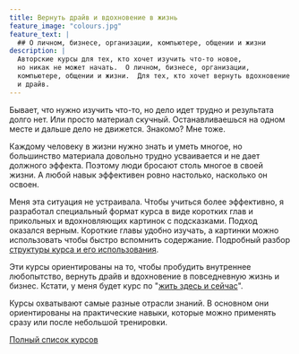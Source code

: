 ```yaml
---
title: Вернуть драйв и вдохновение в жизнь
feature_image: "colours.jpg"
feature_text: |
  ## О личном, бизнесе, организации, компьютере, общении и жизни
description: |
  Авторские курсы для тех, кто хочет изучить что-то новое,
  но никак не может начать.  О личном, бизнесе, организации,
  компьютере, общении и жизни.  Для тех, кто хочет вернуть вдохновение
  и драйв.
---
```


Бывает, что нужно изучить что-то, но дело идет трудно и результата
долго нет.  Или просто материал скучный.  Останавливаешься на одном
месте и дальше дело не движется.  Знакомо?  Мне тоже.

Каждому человеку в жизни нужно знать и уметь многое, но большинство
материала довольно трудно усваивается и не дает должного эффекта.
Поэтому люди бросают столь многое в своей жизни.  А любой навык
эффективен ровно настолько, насколько он освоен.

Меня эта ситуация не устраивала.  Чтобы учиться более эффективно, я
разработал специальный формат курса в виде коротких глав и прикольных
и вдохновляющих картинок с подсказками.  Подход оказался верным.
Короткие главы удобно изучать, а картинки можно использовать чтобы
быстро вспомнить содержание.  Подробный разбор [структуры
курса и его использования](/help/learning.html#why-structure).

Эти курсы ориентированы на то, чтобы пробудить внутреннее любопытство,
вернуть драйв и вдохновение в повседневную жизнь и бизнес.  Кстати, у
меня будет курс по "[жить здесь и сейчас](/courses/index.html#life)".

Курсы охватывают самые разные отрасли знаний.  В основном они
ориентированы на практические навыки, которые можно применять сразу
или после небольшой тренировки.

[Полный список курсов](/courses/index.html)
